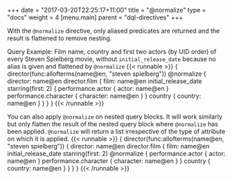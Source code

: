 +++
date = "2017-03-20T22:25:17+11:00"
title = "@normalize"
type = "docs"
weight = 4
[menu.main]
    parent = "dql-directives"
+++

With the `@normalize` directive, only aliased predicates are returned and the result is flattened to remove nesting.

Query Example: Film name, country and first two actors (by UID order) of every Steven Spielberg movie, without `initial_release_date` because no alias is given and flattened by `@normalize`
{{< runnable >}}
{
  director(func:allofterms(name@en, "steven spielberg")) @normalize {
    director: name@en
    director.film {
      film: name@en
      initial_release_date
      starring(first: 2) {
        performance.actor {
          actor: name@en
        }
        performance.character {
          character: name@en
        }
      }
      country {
        country: name@en
      }
    }
  }
}
{{< /runnable >}}

You can also apply `@normalize` on nested query blocks. It will work similarly but only flatten the result of the nested query block where `@normalize` has been applied. `@normalize` will return a list irrespective of the type of attribute on which it is applied.
{{< runnable >}}
{
  director(func:allofterms(name@en, "steven spielberg")) {
    director: name@en
    director.film {
      film: name@en
      initial_release_date
      starring(first: 2) @normalize {
        performance.actor {
          actor: name@en
        }
        performance.character {
          character: name@en
        }
      }
      country {
        country: name@en
      }
    }
  }
}
{{< /runnable >}}
